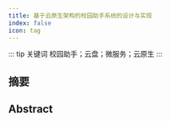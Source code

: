```yaml
---
title: 基于云原生架构的校园助手系统的设计与实现
index: false
icon: tag
---
```


::: tip 关键词
校园助手；云盘；微服务；云原生
:::

## 摘要

## Abstract
